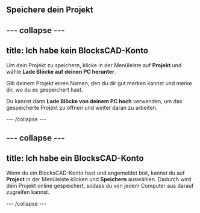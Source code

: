 ## Speichere dein Projekt

--- collapse ---
---
title: Ich habe kein BlocksCAD-Konto
---

Um dein Projekt zu speichern, klicke in der Menüleiste auf **Projekt** und wähle **Lade Blöcke auf deinen PC herunter**.

Gib deinem Projekt einen Namen, den du dir gut merken kannst und merke dir, wo du es gespeichert hast.

Du kannst dann **Lade Blöcke von deinem PC hoch** verwenden, um das gespeicherte Projekt zu öffnen und weiter daran zu arbeiten.

--- /collapse ---

--- collapse ---
---
title: Ich habe ein BlocksCAD-Konto
---

Wenn du ein BlocksCAD-Konto hast und angemeldet bist, kannst du auf **Project** in der Menüleiste klicken und **Speichern** auswählen. Dadurch wird dein Projekt online gespeichert, sodass du von jedem Computer aus darauf zugreifen kannst.

--- /collapse ---


 

